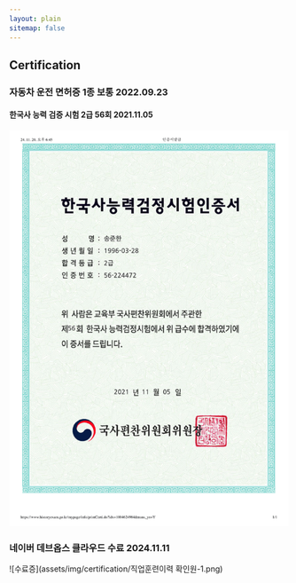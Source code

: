 ```yaml
---
layout: plain
sitemap: false
---
```

## Certification

### 자동차 운전 면허증 1종 보통 2022.09.23

#### 한국사 능력 검증 시험 2급 56회 2021.11.05
![한국사 자격증](assets/img/certification/인증서발급-1.png)

### 네이버 데브옵스 클라우드 수료 2024.11.11
![수료증](assets/img/certification/직업훈련이력 확인원-1.png)